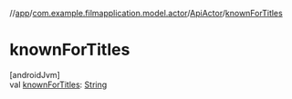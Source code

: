 //[app](../../../index.md)/[com.example.filmapplication.model.actor](../index.md)/[ApiActor](index.md)/[knownForTitles](known-for-titles.md)

# knownForTitles

[androidJvm]\
val [knownForTitles](known-for-titles.md): [String](https://kotlinlang.org/api/latest/jvm/stdlib/kotlin/-string/index.html)
